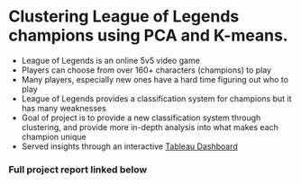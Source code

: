 # Clustering League of Legends champions using PCA and K-means.
- League of Legends is an online 5v5 video game
- Players can choose from over 160+ characters (champions) to play
- Many players, especially new ones have a hard time figuring out who to play
- League of Legends provides a classification system for champions but it has many weaknesses
- Goal of project is to provide a new classification system through clustering, and provide more in-depth analysis into what makes each champion unique
- Served insights through an interactive [Tableau Dashboard](https://public.tableau.com/app/profile/emmanuel.kim/viz/lolclusteringdashboard/Dashboard1)

### Full project report linked below
